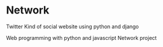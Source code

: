# Network
Twitter Kind of social website using python and django


Web programming with python and javascript Network project



